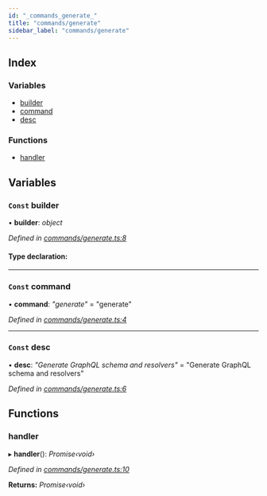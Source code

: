 ```yaml
---
id: "_commands_generate_"
title: "commands/generate"
sidebar_label: "commands/generate"
---
```


## Index

### Variables

* [builder](_commands_generate_.md#const-builder)
* [command](_commands_generate_.md#const-command)
* [desc](_commands_generate_.md#const-desc)

### Functions

* [handler](_commands_generate_.md#handler)

## Variables

### `Const` builder

• **builder**: *object*

*Defined in [commands/generate.ts:8](https://github.com/aerogear/graphback/blob/bc616b51/packages/graphback-cli/src/commands/generate.ts#L8)*

#### Type declaration:

___

### `Const` command

• **command**: *"generate"* = "generate"

*Defined in [commands/generate.ts:4](https://github.com/aerogear/graphback/blob/bc616b51/packages/graphback-cli/src/commands/generate.ts#L4)*

___

### `Const` desc

• **desc**: *"Generate GraphQL schema and resolvers"* = "Generate GraphQL schema and resolvers"

*Defined in [commands/generate.ts:6](https://github.com/aerogear/graphback/blob/bc616b51/packages/graphback-cli/src/commands/generate.ts#L6)*

## Functions

###  handler

▸ **handler**(): *Promise‹void›*

*Defined in [commands/generate.ts:10](https://github.com/aerogear/graphback/blob/bc616b51/packages/graphback-cli/src/commands/generate.ts#L10)*

**Returns:** *Promise‹void›*
